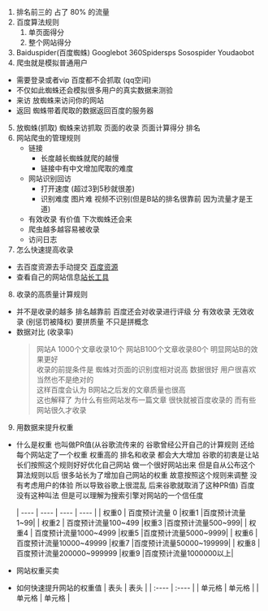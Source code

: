 1. 排名前三的 占了 80% 的流量
2. 百度算法规则
    1. 单页面得分
    2. 整个网站得分
3. Baiduspider(百度蜘蛛)  Googlebot 360Spidersps Sosospider Youdaobot 
4. 爬虫就是模拟普通用户 
- 需要登录或者vip 百度都不会抓取 (qq空间) 
- 不仅如此蜘蛛还会模拟很多用户的真实数据来测验
- 来访 放蜘蛛来访问你的网站
- 返回 蜘蛛带着爬取的数据返回百度的服务器
5. 放蜘蛛(抓取) 蜘蛛来访抓取  页面的收录 页面计算得分 排名
6. 网站爬虫的管理规则
    - 链接 
        - 长度越长蜘蛛就爬的越慢
        - 链接中有中文增加爬取的难度
    - 网站识别回访
        - 打开速度 (超过3到5秒就很差)
        - 识别难度 图片难 视频不识别(但是B站的排名很靠前 因为流量才是王道)
    - 有效收录 有价值 下次蜘蛛还会来
    - 爬虫越多越容易被收录
    - 访问日志
7. 怎么快速提高收录
- 去百度资源去手动提交 [百度资源](https://ziyuan.baidu.com/)
- 查看自己的网站信息[站长工具](tool.chinaz.com)
8. 收录的高质量计算规则
-  并不是收录的越多 排名越靠前  百度还会对收录进行评级  分 有效收录 无效收录 (别惩罚被降权) 要拼质量 不只是拼概念
- 数据对比 (收录率)
    > 网站A 1000个文章收录10个  网站B100个文章收录80个 明显网站B的效果更好 <br/>
    > 收录的前提条件是 蜘蛛对页面的识别度相对说高 数据很好 用户很喜欢 当然也不是绝对的 <br/>
    > 这样百度会认为 B网站之后发的文章质量也很高 <br/>
    > 这也解释了 为什么有些网站发布一篇文章 很快就被百度收录的 而有些网站很久才收录
9. 用数据来提升权重
- 什么是权重
    也叫做PR值(从谷歌流传来的 谷歌曾经公开自己的计算规则 还给每个网站定了一个权重 权重高的 排名和收录 都会大大增加 谷歌的初衷是让站长们按照这个规则好好优化自己网站 做一个很好网站出来 但是自从公布这个算法规则以后 很多站长为了增加自己网站的权重 故意按照这个规则来调整 没有考虑用户的体验 所以导致谷歌上很混乱 后来谷歌就取消了这种PR值) 百度没有这种叫法 但是可以理解为搜索引擎对网站的一个信任度

    | ---- | ---- | ---- | ---- |
    | 权重0 | 百度预计流量 0            |权重1	|百度预计流量1~99|
    | 权重2 | 百度预计流量100~499 	    |权重3	|百度预计流量500~999|
    | 权重4 | 百度预计流量1000~4999	    |权重5	|百度预计流量5000~9999|
    | 权重6 | 百度预计流量10000~49999	|权重7	|百度预计流量50000~199999|
    | 权重8 | 百度预计流量200000~999999	|权重9	|百度预计流量1000000以上|
- 网站权重买卖
- 如何快速提升网站的权重值
|  表头   | 表头  |
|  :----  | :----  |
| 单元格  | 单元格 |
| 单元格  | 单元格 |
